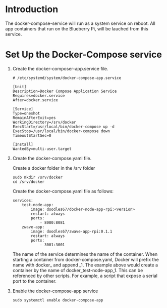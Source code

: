 # Introduction

The docker-compose-service will run as a system service on reboot. All app containers that run on the Blueberry Pi, will be lauched from this service.

# Set Up the Docker-Compose service

1. Create the docker-composer-app.service file.

    ```
    # /etc/systemd/system/docker-compose-app.service

    [Unit]
    Description=Docker Compose Application Service
    Requires=docker.service
    After=docker.service

    [Service]
    Type=oneshot
    RemainAfterExit=yes
    WorkingDirectory=/srv/docker
    ExecStart=/usr/local/bin/docker-compose up -d
    ExecStop=/usr/local/bin/docker-compose down
    TimeoutStartSec=0

    [Install]
    WantedBy=multi-user.target
    ```

2. Create the docker-compose.yaml file.

    Create a docker folder in the /srv folder

    ```
    sudo mkdir /srv/docker
    cd /srv/docker
    ```

    Create the docker-compose.yaml file as follows:

    ```
    services:
        test-node-app:
            image: doodles67/docker-node-app-rpi:<version>
            restart: always
            ports:
                - 8080:8081
        zwave-app:
            image: doodles67/zwave-app-rpi:0.1.1
            restart: always
            ports:
                - 3001:3001
    ```

    The name of the service determines the name of the container. When starting a container from docker-compose.yaml, Docker will prefix the name with docker_ and append _1. The example above would create a container by the name of docker_test-node-app_1. This can be referenced by other scripts. For example, a script that expose a serial port to the container.

3. Enable the docker-compose-app service

    ```
    sudo systemctl enable docker-compose-app
    ```